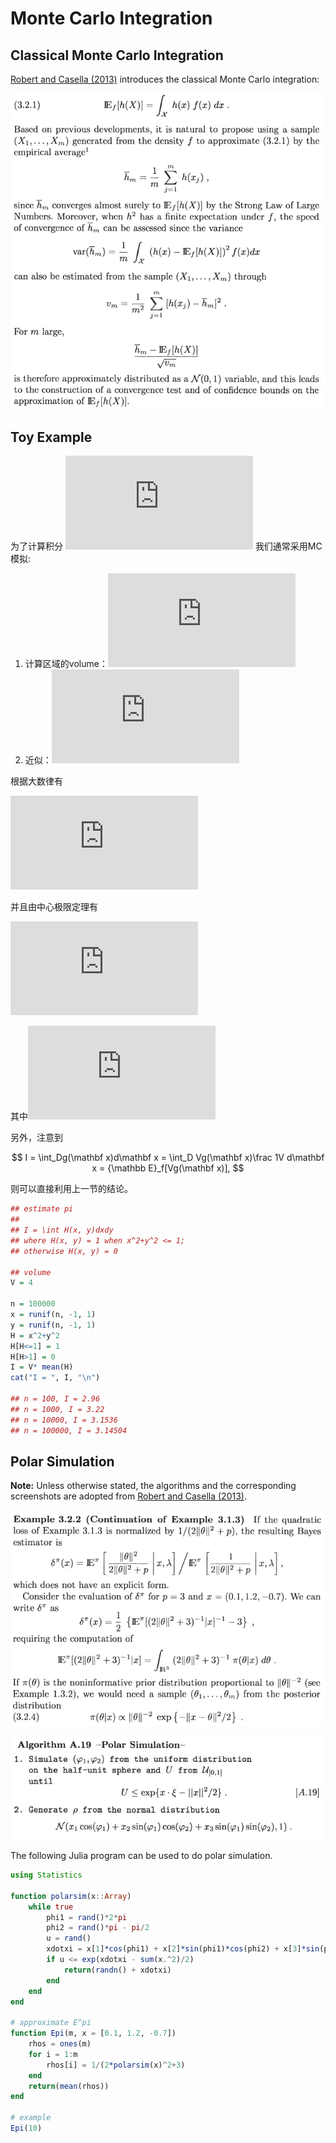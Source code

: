 # Monte Carlo Integration

## Classical Monte Carlo Integration

[Robert and Casella (2013)](https://www.springer.com/gp/book/9781475730715) introduces the classical Monte Carlo integration:

![](classical-mc.png)

## Toy Example

为了计算积分
![](https://latex.codecogs.com/gif.latex?I%20%3D%20%5Cint%20_D%20g%28%5Cmathbf%20x%29d%5Cmathbf%20x)
我们通常采用MC模拟:

1. 计算区域的volume：![](https://latex.codecogs.com/gif.latex?V%20%3D%20%5Cint_D%20d%5Cmathbf%20x)
2. 近似：![](https://latex.codecogs.com/gif.latex?%5Chat%20I_m%3DV%5Cfrac%7B1%7D%7Bm%7D%5Csum%5Climits_%7Bi%3D1%7D%5Emg%28%5Cmathbf%20x%5E%7B%28m%29%7D%29)

根据大数律有

![](https://latex.codecogs.com/gif.latex?%5Clim_%7Bm%5Crightarrow%20%5Cinfty%7D%20%5Chat%20I_m%3DI)

并且由中心极限定理有

![](https://latex.codecogs.com/gif.latex?%5Cfrac%7B1%7D%7BV%7D%7B%7D%5Csqrt%7Bm%7D%28%5Chat%20I_m-I%29%5Crightarrow%20N%280%2C%20%5Csigma%5E2%29)

其中![](https://latex.codecogs.com/gif.latex?%5Csigma%5E2%3Dvar%28g%28%5Cmathbf%20x%29%29)

另外，注意到

$$
I = \int_Dg(\mathbf x)d\mathbf x = \int_D Vg(\mathbf x)\frac 1V d\mathbf x = {\mathbb E}_f[Vg(\mathbf x)],
$$

则可以直接利用上一节的结论。

```r
## estimate pi
##
## I = \int H(x, y)dxdy
## where H(x, y) = 1 when x^2+y^2 <= 1;
## otherwise H(x, y) = 0

## volume
V = 4

n = 100000
x = runif(n, -1, 1)
y = runif(n, -1, 1)
H = x^2+y^2
H[H<=1] = 1
H[H>1] = 0
I = V* mean(H)
cat("I = ", I, "\n")

## n = 100, I = 2.96
## n = 1000, I = 3.22
## n = 10000, I = 3.1536
## n = 100000, I = 3.14504
```

## Polar Simulation

**Note:** Unless otherwise stated, the algorithms and the corresponding screenshots are adopted from [Robert and Casella (2013)](https://www.springer.com/gp/book/9781475730715).

![](ex-3-2-2.png)

![](polar-simulation.png)

The following Julia program can be used to do polar simulation.

```julia
using Statistics

function polarsim(x::Array)
    while true
        phi1 = rand()*2*pi
        phi2 = rand()*pi - pi/2
        u = rand()
        xdotxi = x[1]*cos(phi1) + x[2]*sin(phi1)*cos(phi2) + x[3]*sin(phi1)*sin(phi2)
        if u <= exp(xdotxi - sum(x.^2)/2)
            return(randn() + xdotxi)
        end
    end
end

# approximate E^pi
function Epi(m, x = [0.1, 1.2, -0.7])
    rhos = ones(m)
    for i = 1:m
        rhos[i] = 1/(2*polarsim(x)^2+3)
    end
    return(mean(rhos))
end

# example
Epi(10)
```

